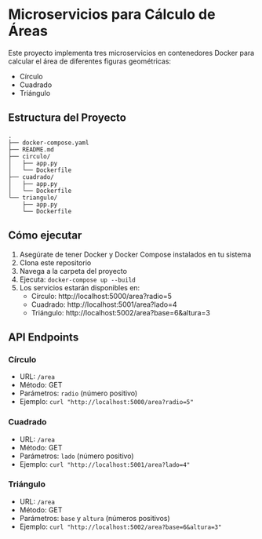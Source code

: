 # Microservicios para Cálculo de Áreas

Este proyecto implementa tres microservicios en contenedores Docker para calcular el área de diferentes figuras geométricas:

- Círculo
- Cuadrado
- Triángulo

## Estructura del Proyecto

```
.
├── docker-compose.yaml
├── README.md
├── circulo/
│   ├── app.py
│   └── Dockerfile
├── cuadrado/
│   ├── app.py
│   └── Dockerfile
└── triangulo/
    ├── app.py
    └── Dockerfile
```

## Cómo ejecutar

1. Asegúrate de tener Docker y Docker Compose instalados en tu sistema
2. Clona este repositorio
3. Navega a la carpeta del proyecto
4. Ejecuta: `docker-compose up --build`
5. Los servicios estarán disponibles en:
   - Círculo: http://localhost:5000/area?radio=5
   - Cuadrado: http://localhost:5001/area?lado=4
   - Triángulo: http://localhost:5002/area?base=6&altura=3

## API Endpoints

### Círculo
- URL: `/area`
- Método: GET
- Parámetros: `radio` (número positivo)
- Ejemplo: `curl "http://localhost:5000/area?radio=5"`

### Cuadrado
- URL: `/area`
- Método: GET
- Parámetros: `lado` (número positivo)
- Ejemplo: `curl "http://localhost:5001/area?lado=4"`

### Triángulo
- URL: `/area`
- Método: GET
- Parámetros: `base` y `altura` (números positivos)
- Ejemplo: `curl "http://localhost:5002/area?base=6&altura=3"`